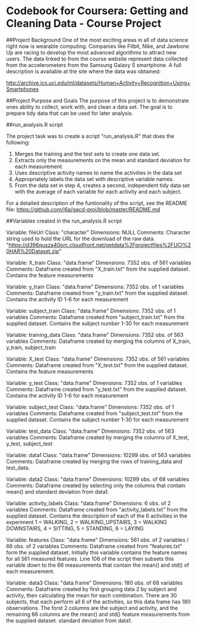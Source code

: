 # Codebook for Coursera: Getting and Cleaning Data - Course Project

##Project Background
One of the most exciting areas in all of data science right now is wearable computing.
Companies like Fitbit, Nike, and Jawbone Up are racing to develop the most advanced algorithms
to attract new users. The data linked to from the course website represent data collected from
the accelerometers from the Samsung Galaxy S smartphone. A full description is available at the
site where the data was obtained: 

http://archive.ics.uci.edu/ml/datasets/Human+Activity+Recognition+Using+Smartphones


##Project Purpose and Goals
The purpose of this project is to demonstrate ones ability to collect, work with, and clean
a data set. The goal is to prepare tidy data that can be used for later analysis. 

##run_analysis.R script

The project task was to create a script "run_analysis.R" that does the following:
1. Merges the training and the test sets to create one data set.
2. Extracts only the measurements on the mean and standard deviation for each measurement. 
3. Uses descriptive activity names to name the activities in the data set
4. Appropriately labels the data set with descriptive variable names. 
5. From the data set in step 4, creates a second, independent tidy data set with the 
average of each variable for each activity and each subject.

For a detailed description of the funtionality of the script, see the README file:
https://github.com/j6a/gacd-proj/blob/master/README.md


##Variables created in the run_analysis.R script

Variable:		fileUrl
Class:			"character"
Dimensions:		NULL
Comments:		Character string used to hold the URL for the download of the raw data.
				"https://d396qusza40orc.cloudfront.net/getdata%2Fprojectfiles%2FUCI%20HAR%20Dataset.zip"

Variable:		X_train
Class:			"data.frame"
Dimensions:		7352 obs. of 561 variables
Comments:		Dataframe created from "X_train.txt" from the supplied dataset.
				Contains the feature measurements
				
Variable:		y_train
Class:			"data.frame"
Dimensions:		7352 obs. of 1 variables
Comments:		Dataframe created from "y_train.txt" from the supplied dataset.
				Contains the activity ID 1-6 for each measurement

Variable:		subject_train
Class:			"data.frame"
Dimensions:		7352 obs. of 1 variables
Comments:		Dataframe created from "subject_train.txt" from the supplied dataset.
				Contains the subject number 1-30 for each measurement

Variable:		training_data
Class:			"data.frame"
Dimensions:		7352 obs. of 563 variables
Comments:		Dataframe created by merging the columns of X_train, y_train, subject_train

Variable:		X_test
Class:			"data.frame"
Dimensions:		7352 obs. of 561 variables
Comments:		Dataframe created from "X_test.txt" from the supplied dataset.
				Contains the feature measurements
				
Variable:		y_test
Class:			"data.frame"
Dimensions:		7352 obs. of 1 variables
Comments:		Dataframe created from "y_test.txt" from the supplied dataset.
				Contains the activity ID 1-6 for each measurement
				
Variable:		subject_test
Class:			"data.frame"
Dimensions:		7352 obs. of 1 variables
Comments:		Dataframe created from "subject_test.txt" from the supplied dataset.
				Contains the subject number 1-30 for each measurement
				
Variable:		test_data
Class:			"data.frame"
Dimensions:		7352 obs. of 563 variables
Comments:		Dataframe created by merging the columns of X_test, y_test, subject_test

Variable:		data1
Class:			"data.frame"
Dimensions:		10299 obs. of 563 variables
Comments:		Dataframe created by merging the rows of training_data and test_data.

Variable:		data2
Class:			"data.frame"
Dimensions:		10299 obs. of 68 variables
Comments:		Dataframe created by selecting only the columns that contain mean() and
				standard deviation from data1.
				
Variable:		activity_labels
Class:			"data.frame"
Dimensions:		6 obs. of 2 variables
Comments:		Dataframe created from "activity_labels.txt" from the supplied dataset.
				Contains the description of each of the 6 activities in the experiment
				1 = WALKING, 2 = WALKING_UPSTAIRS, 3 = WALKING DOWNSTAIRS, 
				4 = SITTING, 5 = STANDING, 6 = LAYING
				
Variable:		features
Class:			"data.frame"
Dimensions:		561 obs. of 2 variables / 66 obs. of 2 variables
Comments:		Dataframe created from "features.txt" form the supplied dataset.
				Initially this variable contains the feature names for all 561
				measured features.
				Line 106 of the script then subsets this variable down to the
				66 measurements that contain the mean() and std() of each
				measurement.

Variable:		data3
Class:			"data.frame"
Dimensions:		180 obs. of 68 variables
Comments:		Dataframe created by first grouping data 2 by subject and activity, then 
				calculating the mean for each combination.
				There are 30 subjects, that each perform all 6 of the activities, 
				so this data frame has 180 observations.
				The forst 2 columns are the subject and activity, and the remaining
				66 columns are the mean() and std() feature measurements from the 
				supplied dataset.
				standard deviation from data1.
				
				